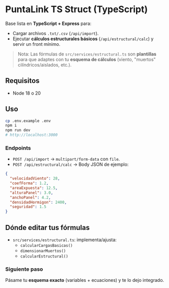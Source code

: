 # PuntaLink TS Struct (TypeScript)

Base lista en **TypeScript + Express** para:
- Cargar archivos `.txt/.csv` (`/api/import`).
- Ejecutar **cálculos estructurales básicos** (`/api/estructural/calc`) y servir un front mínimo.

> Nota: Las fórmulas de `src/services/estructural.ts` son **plantillas** para que adaptes con tu **esquema de cálculos** (viento, "muertos" cilíndricos/aislados, etc.).

## Requisitos
- Node 18 o 20

## Uso
```bash
cp .env.example .env
npm i
npm run dev
# http://localhost:3000
```

### Endpoints
- `POST /api/import` → `multipart/form-data` con `file`.
- `POST /api/estructural/calc` → Body JSON de ejemplo:
```json
{
  "velocidadViento": 28,
  "coefForma": 1.2,
  "areaExpuesta": 12.5,
  "alturaPanel": 3.0,
  "anchoPanel": 4.2,
  "densidadHormigon": 2400,
  "seguridad": 1.5
}
```

## Dónde editar tus fórmulas
- `src/services/estructural.ts`: implementa/ajusta:
  - `calcularCargasBasicas()`
  - `dimensionarMuertos()`
  - `calcularEstructural()`

### Siguiente paso
Pásame tu **esquema exacto** (variables + ecuaciones) y te lo dejo integrado.

